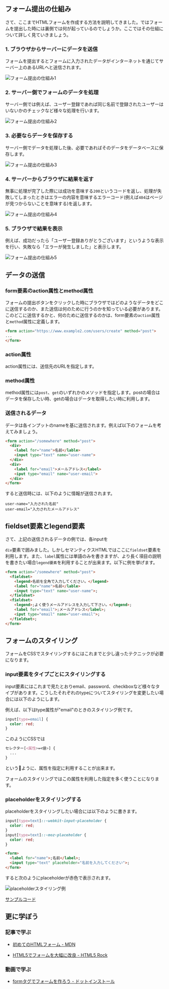 ## フォーム提出の仕組み

さて、ここまでHTMLフォームを作成する方法を説明してきました。ではフォームを提出した時には裏側では何が起っているのでしょうか。ここではその仕組について詳しく見ていきましょう。

### 1. ブラウザからサーバーにデータを送信

フォームを提出するとフォームに入力されたデータがインターネットを通じてサーバー上のあるURLへと送信されます。

![フォーム提出の仕組み1](./images/how-form-works-1.png)

### 2. サーバー側でフォームのデータを処理

サーバー側では例えば、ユーザー登録であれば同じ名前で登録されたユーザーはいないかのチェックなど様々な処理を行います。

![フォーム提出の仕組み2](./images/how-form-works-2.png)

### 3. 必要ならデータを保存する

サーバー側でデータを処理した後、必要であればそのデータをデータベースに保存します。

![フォーム提出の仕組み3](./images/how-form-works-3.png)

### 4. サーバーからブラウザに結果を返す

無事に処理が完了した際には成功を意味する`200`というコードを返し、処理が失敗してしまったときはエラーの内容を意味するエラーコード(例えば`404`はページが見つからないことを意味する)を返します。

![フォーム提出の仕組み4](./images/how-form-works-4.png)

### 5. ブラウザで結果を表示

例えば、成功だったら「ユーザー登録ありがとうございます」というような表示を行い、失敗なら「エラーが発生しました」と表示します。

![フォーム提出の仕組み5](./images/how-form-works-5.png)

## データの送信

### form要素のaction属性とmethod属性

フォームの提出ボタンをクリックした時にブラウザではどのようなデータをどこに送信するのか、また送信は何のために行うのかを知っている必要があります。このどこに送信するかと、何のために送信するのかは、form要素の`action`属性と`method`属性に定義します。

```html
<form action="https://www.example2.com/users/create" method="post">
...
</form>
```

### action属性

action属性には、送信先のURLを指定します。

### method属性

method属性には`post`、`get`のいずれかのメソッドを指定します。postの場合はデータを保存したい時、getの場合はデータを取得したい時に利用します。

### 送信されるデータ

データは各インプットのnameを基に送信されます。例えば以下のフォームを考えてみましょう。

```html
<form action="/somewhere" method="post">
  <div>
    <label for="name">名前</lable>
    <input type="text" name="user-name">
  </div>
  <div>
    <label for="email">メールアドレス</label>
    <iput type="email" name="user-email">
  </div>
</form>
```

すると送信時には、以下のように情報が送信されます。

```
user-name="入力された名前"
user-email="入力されたメールアドレス"
```

## fieldset要素とlegend要素

さて、上記の送信されるデータの例では、各inputを

`div`要素で囲みました。しかしセマンティクスHTMLではここに`fieldset`要素を利用します。また、`label`属性には単語のみを書きますが、より長く項目の説明を書きたい場合`legend要素`を利用することが出来ます。以下に例を挙げます。


```html
<form action="/somewhere" method="post">
  <fieldset>
    <legend>名前を全角で入力してください。</legend>
    <label for="name">名前</lable>
    <input type="text" name="user-name">;
  </fieldset>
  <fieldset>
    <legend>;よく使うメールアドレスを入力して下さい。</legend>;
    <label for="email">;メールアドレス</label>;
    <iput type="email" name="user-email">;
  </fieldset>;
</form>
```

## フォームのスタイリング

フォームをCSSでスタイリングするにはこれまでと少し違ったテクニックが必要になります。

### input要素をタイプごとにスタイリングする

input要素にはこれまで見たとおりemail、password、checkboxなど様々なタイプがあります。こうしたそれぞれのtypeについてスタイリングを変更したい場合には以下のようにします。

例えば、以下はtype属性が"email"のときのスタイリング例です。

```css
input[type=email] {
  color: red;
}
```

このようにCSSでは

```css
セレクター[<属性>=<値>] {
  ...
}
```

というように、属性を指定に利用することが出来ます。

フォームのスタイリングではこの属性を利用した指定を多く使うことになります。

### placeholderをスタイリングする

placeholderをスタイリングしたい場合には以下のように書きます。


```css
input[type=text]::-webkit-input-placeholder {
  color: red;
}
input[type=text]::-moz-placeholder {
  color: red;
}
```

```html
<form>
  <label for="name">;名前</label>;
  <input type="text" placeholder="名前を入力してください">;
</form>
```

すると次のようにplaceholderが赤色で表示されます。

![placeholderスタイリング例](./images/placeholder.png)

[サンプルコード](https://github.com/codegrit-jp-students/codegrit-html-css-lesson09-samples/tree/master/placeholder-styling)

## 更に学ぼう

### 記事で学ぶ

- [初めてのHTMLフォーム - MDN](https://developer.mozilla.org/ja/docs/Learn/HTML/Forms/Your_first_HTML_form)

- [HTML5でフォームを大幅に改良 - HTML5 Rock](https://www.html5rocks.com/ja/tutorials/forms/html5forms/)

### 動画で学ぶ

- [formタグでフォームを作ろう - ドットインストール](https://dotinstall.com/lessons/basic_html_v3/31617)
